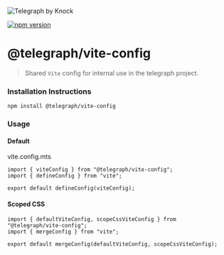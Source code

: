 ![Telegraph by Knock](https://github.com/knocklabs/telegraph/assets/29106675/9b5022e3-b02c-4582-ba57-3d6171e45e44)

[![npm version](https://img.shields.io/npm/v/@telegraph/vite-config.svg)](https://www.npmjs.com/package/@telegraph/vite-config)

# @telegraph/vite-config
> Shared `Vite` config for internal use in the telegraph project.


### Installation Instructions

```
npm install @telegraph/vite-config
```

### Usage

#### Default

vite.config.mts
```
import { viteConfig } from "@telegraph/vite-config";
import { defineConfig } from "vite";

export default defineConfig(viteConfig);
```

#### Scoped CSS
```
import { defaultViteConfig, scopeCssViteConfig } from "@telegraph/vite-config";
import { mergeConfig } from "vite";

export default mergeConfig(defaultViteConfig, scopeCssViteConfig);
```
